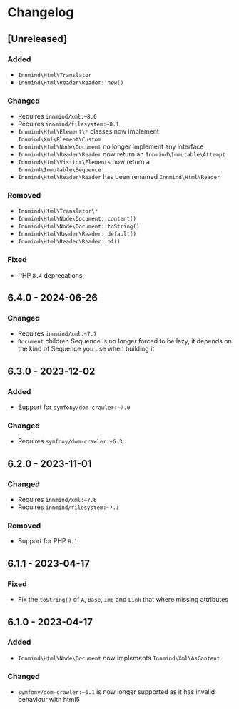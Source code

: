 # Changelog

## [Unreleased]

### Added

- `Innmind\Html\Translator`
- `Innmind\Html\Reader\Reader::new()`

### Changed

- Requires `innmind/xml:~8.0`
- Requires `innmind/filesystem:~8.1`
- `Innmind\Html\Element\*` classes now implement `Innmind\Xml\Element\Custom`
- `Innmind\Html\Node\Document` no longer implement any interface
- `Innmind\Html\Reader\Reader` now return an `Innmind\Immutable\Attempt`
- `Innmind\Html\Visitor\Elements` now return a `Innmind\Immutable\Sequence`
- `Innmind\Html\Reader\Reader` has been renamed `Innmind\Html\Reader`

### Removed

- `Innmind\Html\Translator\*`
- `Innmind\Html\Node\Document::content()`
- `Innmind\Html\Node\Document::toString()`
- `Innmind\Html\Reader\Reader::default()`
- `Innmind\Html\Reader\Reader::of()`

### Fixed

- PHP `8.4` deprecations

## 6.4.0 - 2024-06-26

### Changed

- Requires `innmind/xml:~7.7`
- `Document` children Sequence is no longer forced to be lazy, it depends on the kind of Sequence you use when building it

## 6.3.0 - 2023-12-02

### Added

- Support for `symfony/dom-crawler:~7.0`

### Changed

- Requires `symfony/dom-crawler:~6.3`

## 6.2.0 - 2023-11-01

### Changed

- Requires `innmind/xml:~7.6`
- Requires `innmind/filesystem:~7.1`

### Removed

- Support for PHP `8.1`

## 6.1.1 - 2023-04-17

### Fixed

- Fix the `toString()` of `A`, `Base`, `Img` and `Link` that where missing attributes

## 6.1.0 - 2023-04-17

### Added

- `Innmind\Html\Node\Document` now implements `Innmind\Xml\AsContent`

### Changed

- `symfony/dom-crawler:~6.1` is now longer supported as it has invalid behaviour with html5
